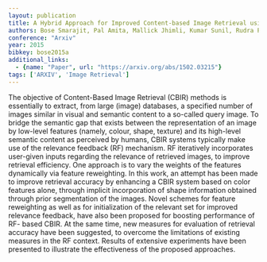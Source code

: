 ```yaml
---
layout: publication
title: A Hybrid Approach for Improved Content-based Image Retrieval using Segmentation
authors: Bose Smarajit, Pal Amita, Mallick Jhimli, Kumar Sunil, Rudra Pratyaydipta
conference: "Arxiv"
year: 2015
bibkey: bose2015a
additional_links:
  - {name: "Paper", url: "https://arxiv.org/abs/1502.03215"}
tags: ['ARXIV', 'Image Retrieval']
---
```

The objective of Content-Based Image Retrieval (CBIR) methods is essentially to extract, from large (image) databases, a specified number of images similar in visual and semantic content to a so-called query image. To bridge the semantic gap that exists between the representation of an image by low-level features (namely, colour, shape, texture) and its high-level semantic content as perceived by humans, CBIR systems typically make use of the relevance feedback (RF) mechanism. RF iteratively incorporates user-given inputs regarding the relevance of retrieved images, to improve retrieval efficiency. One approach is to vary the weights of the features dynamically via feature reweighting. In this work, an attempt has been made to improve retrieval accuracy by enhancing a CBIR system based on color features alone, through implicit incorporation of shape information obtained through prior segmentation of the images. Novel schemes for feature reweighting as well as for initialization of the relevant set for improved relevance feedback, have also been proposed for boosting performance of RF- based CBIR. At the same time, new measures for evaluation of retrieval accuracy have been suggested, to overcome the limitations of existing measures in the RF context. Results of extensive experiments have been presented to illustrate the effectiveness of the proposed approaches.
